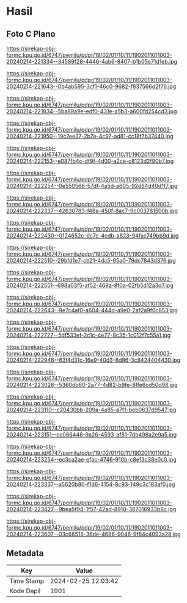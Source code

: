 # Hasil

## Foto C Plano

https://sirekap-obj-formc.kpu.go.id/6747/pemilu/pdpr/19/02/01/10/11/1902011011003-20240214-221334--34589f28-4446-4ab6-8407-b1b05e71d1eb.jpg

https://sirekap-obj-formc.kpu.go.id/6747/pemilu/pdpr/19/02/01/10/11/1902011011003-20240214-221643--0b4ab595-3cf1-46c0-9682-f837566d2f76.jpg

https://sirekap-obj-formc.kpu.go.id/6747/pemilu/pdpr/19/02/01/10/11/1902011011003-20240214-221834--5ba89a9e-edf0-431e-a5b3-a600fd254cd3.jpg

https://sirekap-obj-formc.kpu.go.id/6747/pemilu/pdpr/19/02/01/10/11/1902011011003-20240214-221950--19c7ee37-2b7e-4c97-ad81-cc18f7b37440.jpg

https://sirekap-obj-formc.kpu.go.id/6747/pemilu/pdpr/19/02/01/10/11/1902011011003-20240214-222153--e087fb4c-df9f-4d00-a2ce-c8123d2f90b7.jpg

https://sirekap-obj-formc.kpu.go.id/6747/pemilu/pdpr/19/02/01/10/11/1902011011003-20240214-222254--0e550566-57df-4a5d-a605-92d64d40d1f7.jpg

https://sirekap-obj-formc.kpu.go.id/6747/pemilu/pdpr/19/02/01/10/11/1902011011003-20240214-222337--42630783-f48a-450f-8ac7-9c003781500b.jpg

https://sirekap-obj-formc.kpu.go.id/6747/pemilu/pdpr/19/02/01/10/11/1902011011003-20240214-222430--0124652c-dc7c-4cdb-a823-94fac749bb9d.jpg

https://sirekap-obj-formc.kpu.go.id/6747/pemilu/pdpr/19/02/01/10/11/1902011011003-20240214-222510--29bfd1e7-cb21-4dc5-95a0-79dc7843d376.jpg

https://sirekap-obj-formc.kpu.go.id/6747/pemilu/pdpr/19/02/01/10/11/1902011011003-20240214-222551--698a03f5-af52-469a-8f0a-02fb5d12a3d7.jpg

https://sirekap-obj-formc.kpu.go.id/6747/pemilu/pdpr/19/02/01/10/11/1902011011003-20240214-222643--8e7c4af0-a604-444d-a9e0-2af2a9f0c853.jpg

https://sirekap-obj-formc.kpu.go.id/6747/pemilu/pdpr/19/02/01/10/11/1902011011003-20240214-222727--5df533ef-2c1c-4e77-8c35-1c012f7c55a1.jpg

https://sirekap-obj-formc.kpu.go.id/6747/pemilu/pdpr/19/02/01/10/11/1902011011003-20240214-222946--63f4d31c-16e9-40d3-8d86-3c8424404430.jpg

https://sirekap-obj-formc.kpu.go.id/6747/pemilu/pdpr/19/02/01/10/11/1902011011003-20240214-223028--5360db60-2a77-4d82-b9fe-8ffe6cd50d98.jpg

https://sirekap-obj-formc.kpu.go.id/6747/pemilu/pdpr/19/02/01/10/11/1902011011003-20240214-223110--c20430bb-209a-4a85-a7f1-beb0637d9547.jpg

https://sirekap-obj-formc.kpu.go.id/6747/pemilu/pdpr/19/02/01/10/11/1902011011003-20240214-223151--cc066446-9a26-4593-af81-7db498a2e9a5.jpg

https://sirekap-obj-formc.kpu.go.id/6747/pemilu/pdpr/19/02/01/10/11/1902011011003-20240214-223254--ec3ca2ae-efac-4746-910b-c8e13c38e0c0.jpg

https://sirekap-obj-formc.kpu.go.id/6747/pemilu/pdpr/19/02/01/10/11/1902011011003-20240214-223337--a5620b80-f1d6-4154-8c93-149c3c183af0.jpg

https://sirekap-obj-formc.kpu.go.id/6747/pemilu/pdpr/19/02/01/10/11/1902011011003-20240214-223427--9bea5f94-1f57-42ad-8910-387016933b8c.jpg

https://sirekap-obj-formc.kpu.go.id/6747/pemilu/pdpr/19/02/01/10/11/1902011011003-20240214-223607--03c66516-36de-4686-9046-9f84c4093a28.jpg


## Metadata

| Key        | Value               |
| ---------- | ------------------- |
| Time Stamp | 2024-02-25 12:03:42 |
| Kode Dapil | 1901                |



